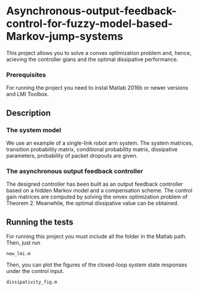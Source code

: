 # Asynchronous-output-feedback-control-for-fuzzy-model-based-Markov-jump-systems
This project allows you to solve a convex optimization problem and, hence, acieving the controller gians and the optimal dissipative performance. 
### Prerequisites
For running the project you need to instal Matlab 2016b or newer versions and LMI Toolbox. 
## Description
### The system model
We use an example of a single-link robot arm system. The system matrices, transition probability matrix, conditional probability matrix, dissipative parameters, probability of packet dropouts are given.
### The asynchronous output feedback controller
The designed controller has been built as an output feedback controller based on a hidden Markov model and a compensation scheme. 
The control gain matrices are computed by solving the onvex optimization problem of Theorem 2. Meanwhile, the optimal dissipative value can be obtained.
## Running the tests
For running this project you must include all the folder in the Matlab path. Then, just run
``` 
new_lmi.m 
```
Then, you can plot the figures of the closed-loop system state responses under the control input.
```
dissipativity_fig.m
```

